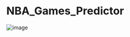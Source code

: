 # NBA_Games_Predictor
![image](https://user-images.githubusercontent.com/67483127/206028985-1be63d95-2ce0-485b-9229-c590f8cd501f.png)
